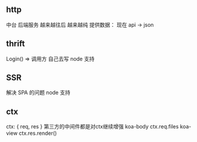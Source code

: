 ## http

中台
后端服务 越来越往后 越来越纯
提供数据：
现在 api -> json

## thrift
Login() =>
调用方  自己去写
node 支持

## SSR
解决 SPA 的问题
node 支持

## ctx
ctx: {
  req,
  res
}
第三方的中间件都是对ctx继续增强
koa-body
ctx.req.files
koa-view
ctx.res.render()